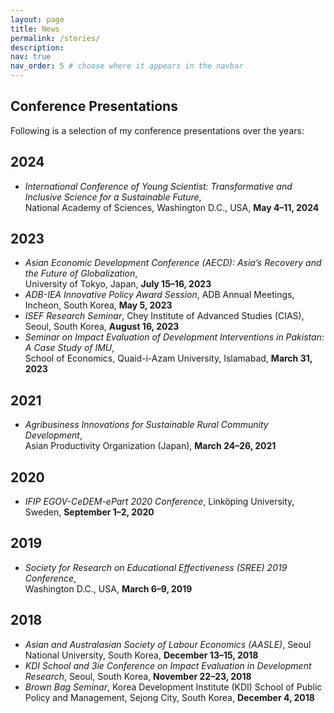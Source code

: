 ```yaml
---
layout: page
title: News
permalink: /stories/
description:
nav: true
nav_order: 5 # choose where it appears in the navbar
---
```


## Conference Presentations

Following is a selection of my conference presentations over the years:

## 2024

- _International Conference of Young Scientist: Transformative and Inclusive Science for a Sustainable Future_,  
  National Academy of Sciences, Washington D.C., USA, **May 4–11, 2024**

## 2023

- _Asian Economic Development Conference (AECD): Asia’s Recovery and the Future of Globalization_,  
  University of Tokyo, Japan, **July 15–16, 2023**
- _ADB-IEA Innovative Policy Award Session_, ADB Annual Meetings, Incheon, South Korea, **May 5, 2023**
- _ISEF Research Seminar_, Chey Institute of Advanced Studies (CIAS), Seoul, South Korea, **August 16, 2023**
- _Seminar on Impact Evaluation of Development Interventions in Pakistan: A Case Study of IMU_,  
  School of Economics, Quaid-i-Azam University, Islamabad, **March 31, 2023**

## 2021

- _Agribusiness Innovations for Sustainable Rural Community Development_,  
  Asian Productivity Organization (Japan), **March 24–26, 2021**

## 2020

- _IFIP EGOV-CeDEM-ePart 2020 Conference_, Linköping University, Sweden, **September 1–2, 2020**

## 2019

- _Society for Research on Educational Effectiveness (SREE) 2019 Conference_,  
  Washington D.C., USA, **March 6–9, 2019**

## 2018

- _Asian and Australasian Society of Labour Economics (AASLE)_, Seoul National University, South Korea, **December 13–15, 2018**
- _KDI School and 3ie Conference on Impact Evaluation in Development Research_, Seoul, South Korea, **November 22–23, 2018**
- _Brown Bag Seminar_, Korea Development Institute (KDI) School of Public Policy and Management, Sejong City, South Korea, **December 4, 2018**
